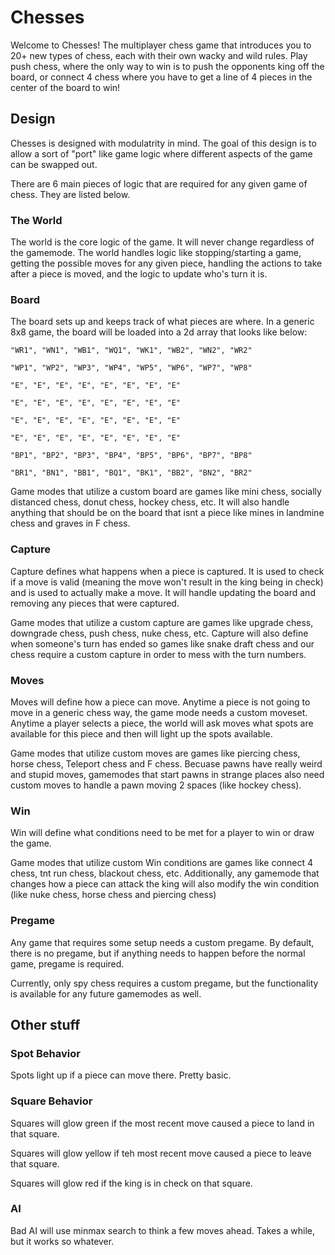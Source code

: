 # Chesses
Welcome to Chesses! The multiplayer chess game that introduces you to 20+ new types of chess, each with their own wacky and wild rules. Play push chess, where the only way to win is to push the opponents king off the board, or connect 4 chess where you have to get a line of 4 pieces in the center of the board to win! 

## Design
Chesses is designed with modulatrity in mind. The goal of this design is to allow a sort of "port" like game logic where different aspects of the game can be swapped out. 

There are 6 main pieces of logic that are required for any given game of chess. They are listed below.

### The World
The world is the core logic of the game. It will never change regardless of the gamemode. The world handles logic like stopping/starting a game, getting the possible moves for any given piece, handling the actions to take after a piece is moved, and the logic to update who's turn it is.

### Board
The board sets up and keeps track of what pieces are where. In a generic 8x8 game, the board will be loaded into a 2d array that looks like below:

    "WR1", "WN1", "WB1", "WQ1", "WK1", "WB2", "WN2", "WR2"

    "WP1", "WP2", "WP3", "WP4", "WP5", "WP6", "WP7", "WP8"

    "E", "E", "E", "E", "E", "E", "E", "E"

    "E", "E", "E", "E", "E", "E", "E", "E"

    "E", "E", "E", "E", "E", "E", "E", "E"

    "E", "E", "E", "E", "E", "E", "E", "E"

    "BP1", "BP2", "BP3", "BP4", "BP5", "BP6", "BP7", "BP8"

    "BR1", "BN1", "BB1", "BQ1", "BK1", "BB2", "BN2", "BR2"

Game modes that utilize a custom board are games like mini chess, socially distanced chess, donut chess, hockey chess, etc. It will also handle anything that should be on the board that isnt a piece like mines in landmine chess and graves in F chess.

### Capture
Capture defines what happens when a piece is captured. It is used to check if a move is valid (meaning the move won't result in the king being in check) and is used to actually make a move. It will handle updating the board and removing any pieces that were captured. 

Game modes that utilize a custom capture are games like upgrade chess, downgrade chess, push chess, nuke chess, etc. Capture will also define when someone's turn has ended so games like snake draft chess and our chess require a custom capture in order to mess with the turn numbers.

### Moves
Moves will define how a piece can move. Anytime a piece is not going to move in a generic chess way, the game mode needs a custom moveset. Anytime a player selects a piece, the world will ask moves what spots are available for this piece and then will light up the spots available.

Game modes that utilize custom moves are games like piercing chess, horse chess, Teleport chess and F chess. Becuase pawns have really weird and stupid moves, gamemodes that start pawns in strange places also need custom moves to handle a pawn moving 2 spaces (like hockey chess).

### Win
Win will define what conditions need to be met for a player to win or draw the game. 

Game modes that utilize custom Win conditions are games like connect 4 chess, tnt run chess, blackout chess, etc. Additionally, any gamemode that changes how a piece can attack the king will also modify the win condition (like nuke chess, horse chess and piercing chess)

### Pregame
Any game that requires some setup needs a custom pregame. By default, there is no pregame, but if anything needs to happen before the normal game, pregame is required. 

Currently, only spy chess requires a custom pregame, but the functionality is available for any future gamemodes as well.

## Other stuff

### Spot Behavior
Spots light up if a piece can move there. Pretty basic.

### Square Behavior
Squares will glow green if the most recent move caused a piece to land in that square.

Squares will glow yellow if teh most recent move caused a piece to leave that square.

Squares will glow red if the king is in check on that square.

### AI
Bad AI will use minmax search to think a few moves ahead. Takes a while, but it works so whatever.
